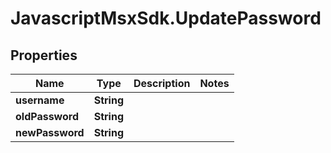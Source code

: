 # JavascriptMsxSdk.UpdatePassword

## Properties

Name | Type | Description | Notes
------------ | ------------- | ------------- | -------------
**username** | **String** |  | 
**oldPassword** | **String** |  | 
**newPassword** | **String** |  | 


